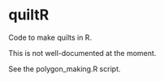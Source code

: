 # quiltR
Code to make quilts in R.

This is not well-documented at the moment.

See the polygon_making.R script.
